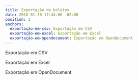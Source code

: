 ```yaml
---
title: Exportação de boletos
date: 2018-01-30 17:44:00 -02:00
position: 2
anchors:
  exportação-em-csv: Exportação em CSV
  exportação-em-excel: Exportação em Excel
  exportação-em-opendocument: Exportação em OpenDocument
---
```


Exportação em CSV

Exportação em Excel

Exportação em OpenDocument